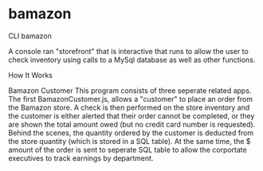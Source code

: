 # bamazon
CLI bamazon 



A console ran "storefront" that is interactive that runs to allow the user to check inventory using calls to a MySql database as well as other functions.

How It Works

Bamazon Customer This program consists of three seperate related apps. The first BamazonCustomer.js, allows a "customer" to place an order from the Bamazon store. A check is then performed on the store inventory and the customer is either alerted that their order cannot be completed, or they are shown the total amount owed (but no credit card number is requested). Behind the scenes, the quantity ordered by the customer is deducted from the store quantity (which is stored in a SQL table). At the same time, the $ amount of the order is sent to seperate SQL table to allow the corportate executives to track earnings by department.

